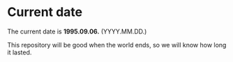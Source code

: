 # Current date

The current date is **1995.09.06.** (YYYY.MM.DD.)

This repository will be good when the world ends, so we will know how long it lasted.